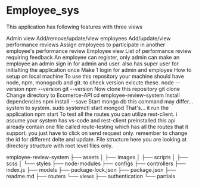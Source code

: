 # Employee_sys
This application has following features with three views

Admin view
Add/remove/update/view employees
Add/update/view performance reviews
Assign employees to participate in another employee's performance review
Employee view
List of performance review requiring feedback 
An employee can register, only admin can make an employee an admin
sign in for admin and user.
also has super user for initialting the application once
Make 1 login for admin and employee
How to setup on local machine
To use this repository your machine should have node, npm, monogodb and git. to check version exicute these.
node --version
npm --version
git --version
Now clone this repository
git clone 
Change directory to Ecomerce-API
cd employee-review-system
Install dependencies
npm install --save
Start mongo db this command may differ... system to system.
sudo systemctl start mongod
That's... it run the application
npm start
To test all the routes you can utilize rest-client.
i assume your system has vs-code and rest-client preinstalled
this api already contain one file called route-testing which has all the routes that it support.
you just have to click on send request only.
remember to change the id for different delte and update.
File structure
here you are looking at directory structure with root level files only.

employee-review-system
├── assets
│   ├── images
│   ├── scripts
│   ├── scss
│   └── styles
├── node-modules
├── configs
├── controllers
├── index.js
├── models
├── package-lock.json
├── package.json
├── readme.md
├── routers
└── views
    ├── authentication
    └── partials

